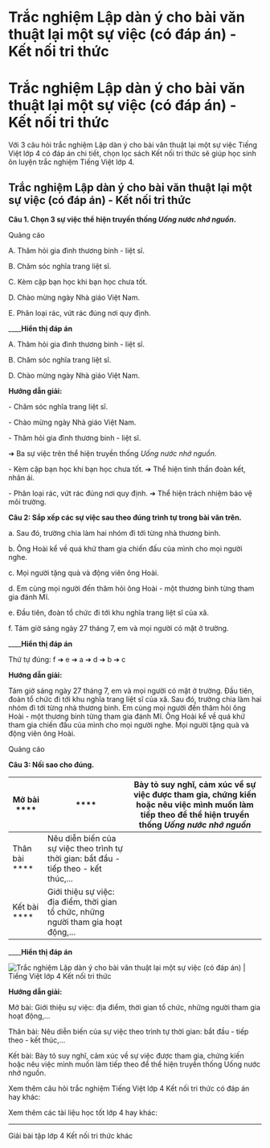 # Trắc nghiệm Lập dàn ý cho bài văn thuật lại một sự việc (có đáp án) - Kết nối tri thức

# Trắc nghiệm Lập dàn ý cho bài văn thuật lại một sự việc (có đáp án) - Kết nối tri thức

Với 3 câu hỏi trắc nghiệm Lập dàn ý cho bài văn thuật lại một sự việc Tiếng Việt lớp 4 có đáp án chi tiết, chọn lọc sách Kết nối tri thức sẽ giúp học sinh ôn luyện trắc nghiệm Tiếng Việt lớp 4.

## Trắc nghiệm Lập dàn ý cho bài văn thuật lại một sự việc (có đáp án) - Kết nối tri thức

**Câu 1. Chọn 3 sự việc thể hiện truyền thống _Uống nước nhớ nguồn_.**

Quảng cáo

A. Thăm hỏi gia đình thương binh - liệt sĩ.

B. Chăm sóc nghĩa trang liệt sĩ.

C. Kèm cặp bạn học khi bạn học chưa tốt.

D. Chào mừng ngày Nhà giáo Việt Nam.

E. Phân loại rác, vứt rác đúng nơi quy định.

____**Hiển thị đáp án**

A. Thăm hỏi gia đình thương binh - liệt sĩ.

B. Chăm sóc nghĩa trang liệt sĩ.

D. Chào mừng ngày Nhà giáo Việt Nam.

**Hướng dẫn giải:**

\- Chăm sóc nghĩa trang liệt sĩ.

\- Chào mừng ngày Nhà giáo Việt Nam.

\- Thăm hỏi gia đình thương binh - liệt sĩ.

➔ Ba sự việc trên thể hiện truyền thống _Uống nước nhớ nguồn_.

\- Kèm cặp bạn học khi bạn học chưa tốt. ➔ Thể hiện tinh thần đoàn kết, nhân ái.

\- Phân loại rác, vứt rác đúng nơi quy định. ➔ Thể hiện trách nhiệm bảo vệ môi trường.

**Câu 2: Sắp xếp các sự việc sau theo đúng trình tự trong bài văn trên.**

a. Sau đó, trường chia làm hai nhóm đi tới từng nhà thương binh.

b. Ông Hoài kể về quá khứ tham gia chiến đấu của mình cho mọi người nghe.

c. Mọi người tặng quà và động viên ông Hoài.

d. Em cùng mọi người đến thăm hỏi ông Hoài - một thương binh từng tham gia đánh Mĩ.

e. Đầu tiên, đoàn tổ chức đi tới khu nghĩa trang liệt sĩ của xã.

f. Tám giờ sáng ngày 27 tháng 7, em và mọi người có mặt ở trường.

____**Hiển thị đáp án**

Thứ tự đúng: f ➔ e ➔ a ➔ d ➔ b ➔ c

**Hướng dẫn giải:**

Tám giờ sáng ngày 27 tháng 7, em và mọi người có mặt ở trường. Đầu tiên, đoàn tổ chức đi tới khu nghĩa trang liệt sĩ của xã. Sau đó, trường chia làm hai nhóm đi tới từng nhà thương binh. Em cùng mọi người đến thăm hỏi ông Hoài - một thương binh từng tham gia đánh Mĩ. Ông Hoài kể về quá khứ tham gia chiến đấu của mình cho mọi người nghe. Mọi người tặng quà và động viên ông Hoài.

Quảng cáo

**Câu 3: Nối sao cho đúng.**

Mở bài **** |  **** |  Bày tỏ suy nghĩ, cảm xúc về sự việc được tham gia, chứng kiến hoặc nêu việc mình muốn làm tiếp theo để thể hiện truyền thống  _Uống nước nhớ nguồn_  
---|---|---  
Thân bài **** |  Nêu diễn biến của sự việc theo trình tự thời gian: bắt đầu - tiếp theo - kết thúc,...  
Kết bài **** |  Giới thiệu sự việc: địa điểm, thời gian tổ chức, những người tham gia hoạt động,...  
____**Hiển thị đáp án**

![Trắc nghiệm Lập dàn ý cho bài văn thuật lại một sự việc \(có đáp án\) | Tiếng Việt lớp 4 Kết nối tri thức](https://vietjack.com/tieng-viet-4-kn/images/trac-nghiem-viet-lap-dan-y-cho-bai-van-thuat-lai-mot-su-2-250319.PNG)

**Hướng dẫn giải:**

Mở bài: Giới thiệu sự việc: địa điểm, thời gian tổ chức, những người tham gia hoạt động,...

Thân bài: Nêu diễn biến của sự việc theo trình tự thời gian: bắt đầu - tiếp theo - kết thúc,...

Kết bài: Bày tỏ suy nghĩ, cảm xúc về sự việc được tham gia, chứng kiến hoặc nêu việc mình muốn làm tiếp theo để thể hiện truyền thống Uống nước nhớ nguồn.

Xem thêm câu hỏi trắc nghiệm Tiếng Việt lớp 4 Kết nối tri thức có đáp án hay khác:

Xem thêm các tài liệu học tốt lớp 4 hay khác:

* * *

Giải bài tập lớp 4 Kết nối tri thức khác
